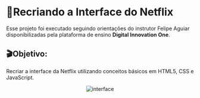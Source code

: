 # :popcorn:Recriando a Interface do Netflix   



Esse projeto foi executado seguindo orientações do instrutor Felipe Aguiar disponibilizadas pela plataforma de ensino **Digital Innovation One**.

## :clapper:Objetivo:

Recriar a interface da Netflix utilizando conceitos básicos em HTML5, CSS e JavaScript.


<span style="display:block;text-align:center">

  ![interface](https://github.com/Gerolineto/Interface-da-Netflix/blob/master/demonstration/giphy.gif)

</span>
